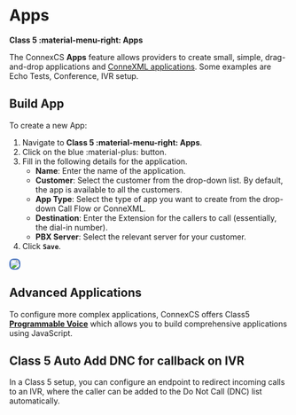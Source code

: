 # Apps

**Class 5 :material-menu-right: Apps**

The ConnexCS **Apps** feature allows providers to create small, simple, drag-and-drop applications and [ConneXML applications](https://docs.connexcs.com/class5/connexml/).
Some examples are Echo Tests, Conference, IVR setup.

## Build App

To create a new App:

1. Navigate to **Class 5 :material-menu-right: Apps**.
2. Click on the blue :material-plus: button.
3. Fill in the following details for the application.
    + **Name**: Enter the name of the application.
    + **Customer**: Select the customer from the drop-down list. By default, the app is available to all the customers.
    + **App Type**: Select the type of app you want to create from the drop-down Call Flow or ConneXML.
    + **Destination**: Enter the Extension for the callers to call (essentially, the dial-in number).
    + **PBX Server**: Select the relevant server for your customer.
4. Click **`Save`**.

<img src= "/class5/img/apps1.png" style="border: 2px solid #4472C4; border-radius: 8px;"> 

## Advanced Applications

To configure more complex applications, ConnexCS offers Class5 **[Programmable Voice](https://docs.connexcs.com/developers/scriptforge/#class-5-programmable-voice)** which allows you to build comprehensive applications using JavaScript.

## Class 5 Auto Add DNC for callback on IVR

In a Class 5 setup, you can configure an endpoint to redirect incoming calls to an IVR, where the caller can be added to the Do Not Call (DNC) list automatically.